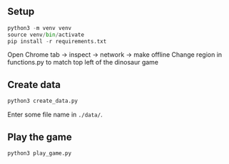 ## Setup

```py
python3 -m venv venv
source venv/bin/activate
pip install -r requirements.txt
```

Open Chrome tab -> inspect -> network -> make offline
Change region in functions.py to match top left of the dinosaur game

## Create data

```py
python3 create_data.py
```

Enter some file name in `./data/`.

## Play the game

```py
python3 play_game.py
```
